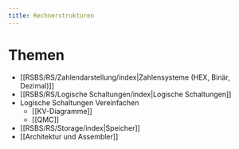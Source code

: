 ```yaml
---
title: Rechnerstrukturen
---
```

# Themen
- [[RSBS/RS/Zahlendarstellung/index|Zahlensysteme (HEX, Binär, Dezimal)]]
- [[RSBS/RS/Logische Schaltungen/index|Logische Schaltungen]]
- Logische Schaltungen Vereinfachen
	-  [[KV-Diagramme]]
	- [[QMC]]
- [[RSBS/RS/Storage/index|Speicher]]
- [[Architektur und Assembler]]